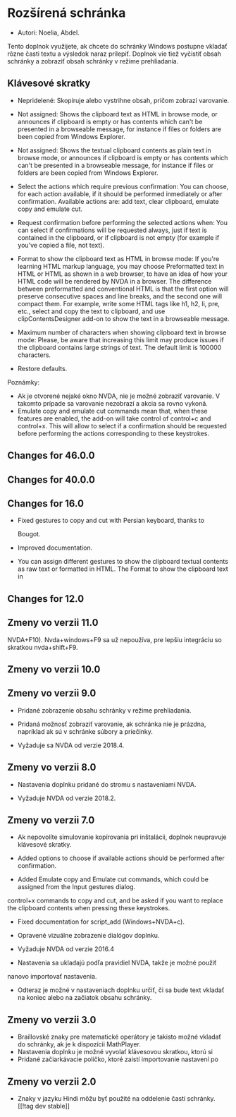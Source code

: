 # Rozšírená schránka #

*	Autori: Noelia, Abdel.

Tento doplnok využijete, ak chcete do schránky Windows postupne vkladať
rôzne časti textu a výsledok naraz prilepiť. Doplnok vie tiež vyčistiť obsah
schránky a zobraziť obsah schránky v režime prehliadania.

## Klávesové skratky ##

*	Nepridelené: Skopíruje alebo vystrihne obsah, pričom zobrazí varovanie.
*	Not assigned: Shows the clipboard text as HTML in browse mode, or
  announces if clipboard is empty or has contents which can't be presented
  in a browseable message, for instance if files or folders are been copied
  from Windows Explorer.
*	Not assigned: Shows the textual clipboard contents as plain text in browse
  mode, or announces if clipboard is empty or has contents which can't be
  presented in a browseable message, for instance if files or folders are
  been copied from Windows Explorer.

* Select the actions which require previous confirmation: You can choose,
  for each action available, if it should be performed inmediately or after
  confirmation. Available actions are: add text, clear clipboard, emulate
  copy and emulate cut.
* Request confirmation before performing the selected actions when: You can
  select if confirmations will be requested always, just if text is
  contained in the clipboard, or if clipboard is not empty (for example if
  you've copied a file, not text).
* Format to show the clipboard text as HTML in browse mode: If you're
  learning HTML markup language, you may choose Preformatted text in HTML or
  HTML as shown in a web browser, to have an idea of how your HTML code will
  be rendered by NVDA in a browser. The difference between preformatted and
  conventional HTML is that the first option will preserve consecutive
  spaces and line breaks, and the second one will compact them.  For
  example, write some HTML tags like h1, h2, li, pre, etc., select and copy
  the text to clipboard, and use clipContentsDesigner add-on to show the
  text in a browseable message.
* Maximum number of characters when showing clipboard text in browse mode:
  Please, be aware that increasing this limit may produce issues if the
  clipboard contains large strings of text. The default limit is 100000
  characters.
* Restore defaults.

Poznámky:

*	Ak je otvorené nejaké okno NVDA, nie je možné zobraziť varovanie. V
  takomto prípade sa varovanie nezobrazí a akcia sa rovno vykoná.
*	Emulate copy and emulate cut commands mean that, when these features are
  enabled, the add-on will take control of control+c and control+x. This
  will allow to select if a confirmation should be requested before
  performing the actions corresponding to these keystrokes.

## Changes for 46.0.0

## Changes for 40.0.0

## Changes for 16.0

* Fixed gestures to copy and cut with Persian keyboard, thanks to

  Bougot.
* Improved documentation.
* You can assign different gestures to show the clipboard textual contents
  as raw text or formatted in HTML. The Format to show the clipboard text in


## Changes for 12.0
## Zmeny vo verzii 11.0


  NVDA+F10). Nvda+windows+F9 sa už nepoužíva, pre lepšiu integráciu so
  skratkou nvda+shift+F9.
## Zmeny vo verzii 10.0


## Zmeny vo verzii 9.0

* Pridané zobrazenie obsahu schránky v režime prehliadania.

* Pridaná možnosť zobraziť varovanie, ak schránka nie je prázdna, napríklad
  ak sú v schránke súbory a priečinky.
* Vyžaduje sa NVDA od verzie 2018.4.

## Zmeny vo verzii 8.0 ##

* Nastavenia doplnku pridané do stromu s nastaveniami NVDA.

* Vyžaduje NVDA od verzie 2018.2.

## Zmeny vo verzii 7.0

* Ak nepovolíte simulovanie kopírovania pri inštalácii, doplnok neupravuje
  klávesové skratky.

*	Added options to choose if available actions should be performed after
  confirmation.
*	Added Emulate copy and Emulate cut commands, which could be assigned from
  the Input gestures dialog.

  control+x commands to copy and cut, and be asked if you want to replace
  the clipboard contents when pressing these keystrokes.

*	Fixed documentation for script_add (Windows+NVDA+c).


*	Opravené vizuálne zobrazenie dialógov doplnku.

*	Vyžaduje NVDA od verzie 2016.4


*	Nastavenia sa ukladajú podľa pravidiel NVDA, takže je možné použiť

  nanovo importovať nastavenia.

*	Odteraz je možné v nastaveniach doplnku určiť, či sa bude text vkladať na
  koniec alebo na začiatok obsahu schránky.

## Zmeny vo verzii 3.0 ##

*	Braillovské znaky pre matematické operátory je takisto možné vkladať do
  schránky, ak je k dispozícii MathPlayer.
*	Nastavenia doplnku je možné vyvolať klávesovou skratkou, ktorú si
*	Pridané začiarkávacie políčko, ktoré zaistí importovanie nastavení po

## Zmeny vo verzii 2.0 ##


*	Znaky v jazyku Hindi môžu byť použité na oddelenie častí schránky.
[[!tag dev stable]]
